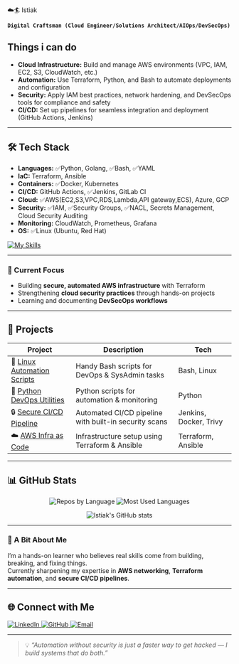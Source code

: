  ☁️🏄 Istiak  

**`Digital Craftsman (Cloud Engineer/Solutions Architect/AIOps/DevSecOps)`**

## Things i can do

- **Cloud Infrastructure:** Build and manage AWS environments (VPC, IAM, EC2, S3, CloudWatch, etc.)  
- **Automation:** Use Terraform, Python, and Bash to automate deployments and configuration  
- **Security:** Apply IAM best practices, network hardening, and DevSecOps tools for compliance and safety  
- **CI/CD:** Set up pipelines for seamless integration and deployment (GitHub Actions, Jenkins)

---

## 🛠️ Tech Stack

- **Languages:** ✅Python, Golang, ✅Bash, ✅YAML  
- **IaC:** Terraform, Ansible  
- **Containers:** ✅Docker, Kubernetes 
- **CI/CD:** GitHub Actions, ✅Jenkins, GitLab CI  
- **Cloud:** ✅AWS(EC2,S3,VPC,RDS,Lambda,API gateway,ECS), Azure, GCP
- **Security:** ✅IAM, ✅Security Groups, ✅NACL, Secrets Management, Cloud Security Auditing
- **Monitoring:** CloudWatch, Prometheus, Grafana  
- **OS:** ✅Linux (Ubuntu, Red Hat)

[![My Skills](https://skillicons.dev/icons?i=python,go,bash,terraform,ansible,docker,kubernetes,jenkins,git,github,aws,azure,gcp,iam,cloudwatch,prometheus,grafana,linux,ubuntu,redhat)](https://skillicons.dev)

---

### 🚀 Current Focus
- Building **secure, automated AWS infrastructure** with Terraform  
- Strengthening **cloud security practices** through hands-on projects  
- Learning and documenting **DevSecOps workflows**  

---

## 🚀 Projects

| Project | Description | Tech |
|---------|-------------|------|
| 🐧 [Linux Automation Scripts](https://github.com/istiak-devsecops/linux-scripts) | Handy Bash scripts for DevOps & SysAdmin tasks | Bash, Linux |
| 🐍 [Python DevOps Utilities](https://github.com/istiak-devsecops/python-devops-tools) | Python scripts for automation & monitoring | Python |
| 🔒 [Secure CI/CD Pipeline](https://github.com/istiak-devsecops/secure-cicd) | Automated CI/CD pipeline with built-in security scans | Jenkins, Docker, Trivy |
| ☁️ [AWS Infra as Code](https://github.com/istiak-devsecops/aws-iac) | Infrastructure setup using Terraform & Ansible | Terraform, Ansible |

---

## 📊 GitHub Stats

<p align="center">
  <img src="https://github-profile-summary-cards.vercel.app/api/cards/repos-per-language?username=istiak-devsecops&theme=dark&hide_border=true" alt="Repos by Language" />
 <img src="https://github-profile-summary-cards.vercel.app/api/cards/most-commit-language?username=istiak-devsecops&theme=dark&hide_border=true" alt="Most Used Languages" />
</p>

<p align="center">
  <img src="https://github-profile-summary-cards.vercel.app/api/cards/profile-details?username=istiak-devsecops&theme=dark&hide_border=true" alt="Istiak's GitHub stats" />
</p>


---

### 🌱 A Bit About Me
I’m a hands-on learner who believes real skills come from building, breaking, and fixing things.  
Currently sharpening my expertise in **AWS networking**, **Terraform automation**, and **secure CI/CD pipelines**.  

---

## 🌐 Connect with Me  

<a href="https://www.linkedin.com/in/istiak-devops/" target="_blank">
  <img alt="LinkedIn" src="https://img.shields.io/badge/LinkedIn-Istiak-blue?style=flat&logo=linkedin" />
</a>
<a href="https://github.com/istiak-devsecops" target="_blank">
  <img alt="GitHub" src="https://img.shields.io/badge/GitHub-istiak--devsecops-black?style=flat&logo=github" />
</a>
<a href="mailto:istiak@example.com" target="_blank">
  <img alt="Email" src="https://img.shields.io/badge/Email-istiak.ahmed.devsecops@gmail.com-red?style=flat&logo=gmail" />
</a>

---
> 💡 *“Automation without security is just a faster way to get hacked — I build systems that do both.”*
